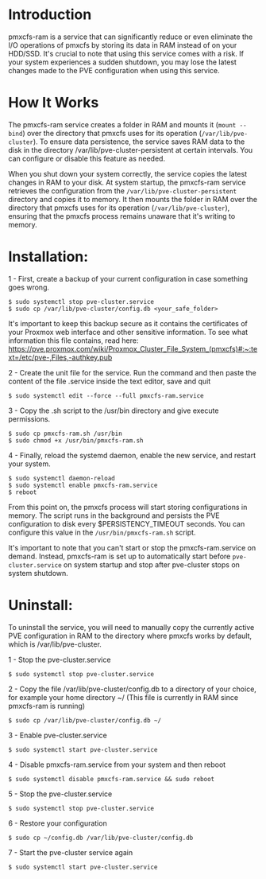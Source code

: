 # Introduction
pmxcfs-ram is a service that can significantly reduce or even eliminate the I/O operations of pmxcfs by storing its data in RAM instead of on your HDD/SSD. 
It's crucial to note that using this service comes with a risk. If your system experiences a sudden shutdown, you may lose the latest changes made to the PVE configuration when using this service. 

# How It Works

The pmxcfs-ram service creates a folder in RAM and mounts it (`mount --bind`) over the directory that pmxcfs uses for its operation (`/var/lib/pve-cluster`). To ensure data persistence, the service saves RAM data to the disk in the directory /var/lib/pve-cluster-persistent at certain intervals. You can configure or disable this feature as needed.

When you shut down your system correctly, the service copies the latest changes in RAM to your disk. 
At system startup, the pmxcfs-ram service retrieves the configuration from the `/var/lib/pve-cluster-persistent` directory and copies it to memory. It then mounts the folder in RAM over the directory that pmxcfs uses for its operation (`/var/lib/pve-cluster`), ensuring that the pmxcfs process remains unaware that it's writing to memory.

# Installation:

1 - First, create a backup of your current configuration in case something goes wrong.
```
$ sudo systemctl stop pve-cluster.service
$ sudo cp /var/lib/pve-cluster/config.db <your_safe_folder>
```

It's important to keep this backup secure as it contains the certificates of your Proxmox web interface and other sensitive information. To see what information this file contains, read here: https://pve.proxmox.com/wiki/Proxmox_Cluster_File_System_(pmxcfs)#:~:text=/etc/pve-,Files,-authkey.pub

2 - Create the unit file for the service. 
Run the command and then paste the content of the file .service inside the text editor, save and quit 
```
$ sudo systemctl edit --force --full pmxcfs-ram.service
```

3 - Copy the .sh script to the /usr/bin directory and give execute permissions.
```
$ sudo cp pmxcfs-ram.sh /usr/bin
$ sudo chmod +x /usr/bin/pmxcfs-ram.sh
```

4 - Finally, reload the systemd daemon, enable the new service, and restart your system.
```
$ sudo systemctl daemon-reload
$ sudo systemctl enable pmxcfs-ram.service
$ reboot
```

From this point on, the pmxcfs process will start storing configurations in memory. The script runs in the background and persists the PVE configuration to disk every $PERSISTENCY_TIMEOUT seconds. You can configure this value in the `/usr/bin/pmxcfs-ram.sh` script.

It's important to note that you can't start or stop the pmxcfs-ram.service on demand. Instead, pmxcfs-ram is set up to automatically start before `pve-cluster.service` on system startup and stop after pve-cluster stops on system shutdown.


# Uninstall:

To uninstall the service, you will need to manually copy the currently active PVE configuration in RAM to the directory where pmxcfs works by default, which is /var/lib/pve-cluster.

1 - Stop the pve-cluster.service
```
$ sudo systemctl stop pve-cluster.service
```

2 - Copy the file /var/lib/pve-cluster/config.db to a directory of your choice, for example your home directory ~/ (This file is currently in RAM since pmxcfs-ram is running)
```
$ sudo cp /var/lib/pve-cluster/config.db ~/
```

3 - Enable pve-cluster.service
```
$ sudo systemctl start pve-cluster.service
```

4 - Disable pmxcfs-ram.service from your system and then reboot
```
$ sudo systemctl disable pmxcfs-ram.service && sudo reboot
```

5 - Stop the pve-cluster.service
```
$ sudo systemctl stop pve-cluster.service
```

6 - Restore your configuration
```
$ sudo cp ~/config.db /var/lib/pve-cluster/config.db
```
7 - Start the pve-cluster service again
```
$ sudo systemctl start pve-cluster.service
```

